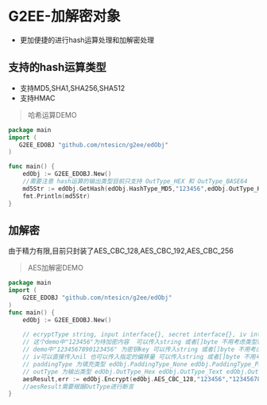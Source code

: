 # G2EE-加解密对象
- 更加便捷的进行hash运算处理和加解密处理

## 支持的hash运算类型
- 支持MD5,SHA1,SHA256,SHA512
- 支持HMAC

> 哈希运算DEMO

```Go
package main
import (
   G2EE_EDOBJ "github.com/ntesicn/g2ee/edObj"
)

func main() {
    edObj := G2EE_EDOBJ.New()
    //需要注意 hash运算的输出类型目前只支持 OutType_HEX 和 OutType_BASE64
    md5Str := edObj.GetHash(edObj.HashType_MD5,"123456",edObj.OutType_HEX)
    fmt.Println(md5Str)
}

```


## 加解密
由于精力有限,目前只封装了AES_CBC_128,AES_CBC_192,AES_CBC_256

> AES加解密DEMO
```Go
package main
import (
    G2EE_EDOBJ "github.com/ntesicn/g2ee/edObj"
)
func main() {
    edObj := G2EE_EDOBJ.New()
    
    // ecryptType string, input interface{}, secret interface{}, iv interface{}, paddingType string, outType string
    // 这个demo中"123456"为待加密内容  可以传入string 或者[]byte 不用考虑类型转换 直接传入即可
    // demo中"1234567890123456" 为密钥key 可以传入string 或者[]byte 不用考虑类型转换 直接传入即可
    // iv可以直接传入nil 也可以传入指定的偏移量 可以传入string 或者[]byte 不用考虑类型转换 直接传入即可
    // paddingType 为填充类型 edObj.PaddingType_None edObj.PaddingType_PKCS5 edObj.PaddingType_PKCS7 edObj.PaddingType_Zero 
    // outType 为输出类型 edObj.OutType_Hex edObj.OutType_Text edObj.OutType_Binary edObj.OutType_Base64
    aesResult,err := edObj.Encrypt(edObj.AES_CBC_128,"123456","1234567890123456",nil,edObj.PaddingType_PKCS5,edObj.OutType_HEX)
    //aesResult需要根据OutType进行断言
}

```






